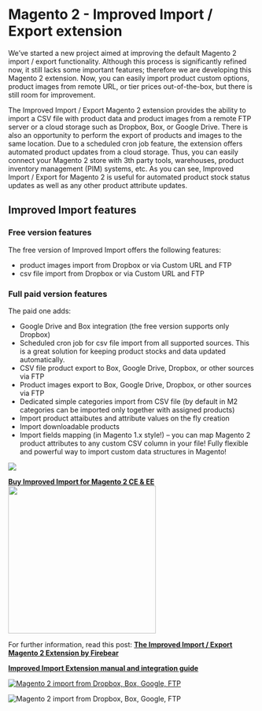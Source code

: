 # Magento 2 - Improved Import / Export extension  

We’ve started a new project aimed at improving the default Magento 2 import / export functionality. Although this process is significantly refined now, it still lacks some important features; therefore we are developing this Magento 2 extension. Now, you can easily import product custom options, product images from remote URL, or tier prices out-of-the-box, but there is still room for improvement. 

The Improved Import / Export Magento 2 extension provides the ability to import a CSV file with product data and product images from a remote FTP server or a cloud storage such as Dropbox, Box, or Google Drive. There is also an opportunity to perform the export of products and images to the same location. Due to a scheduled cron job feature, the extension offers automated product updates from a cloud storage. Thus, you can easily connect your Magento 2 store with 3th party tools, warehouses, product inventory management (PIM) systems, etc. As you can see, Improved Import / Export for Magento 2 is useful for automated product stock status updates as well as any other product attribute updates.

<h2>Improved Import features</h2> 

<h3>Free version features</h3>

The free version of Improved Import offers the following features:

- product images import from Dropbox or via Custom URL and FTP 
- csv file import from Dropbox or via Custom URL and FTP 

<h3>Full paid version features</h3>

The paid one adds:
- Google Drive and Box integration (the free version supports only Dropbox)
- Scheduled cron job for csv file import from all supported sources. This is a great solution for keeping product stocks and data updated automatically. 
- CSV file product export to Box, Google Drive, Dropbox, or other sources via FTP
- Product images export to Box, Google Drive, Dropbox, or other sources via FTP
- Dedicated simple categories import from CSV file (by default in M2 categories can be imported only together with assigned products)
- Import product attaibutes and attribute values on the fly creation 
- Import downloadable products 
- Import fields mapping (in Magento 1.x style!) – you can map Magento 2 product attributes to any custom CSV column in your file! Fully flexible and powerful way to import custom data structures in Magento!

<a href="https://firebearstudio.com/the-improved-import.html" title="Magento 2 Improved Import"><img src="https://firebearstudio.com/blog/wp-content/uploads/2016/05/Unbenannt-1.gif"></a>

<a href="https://firebearstudio.com/the-improved-import.html" title="Magento 2 Improved Import">
<b>Buy Improved Import for Magento 2 CE & EE </b></a><br />
<a href="https://firebearstudio.com/the-improved-import.html" title="Magento 2 Improved Import"><img width="300" src="https://firebearstudio.com/blog/wp-content/uploads/2016/05/module_logos3-1.jpg" /></a>

For further information, read this post: <a href="https://firebearstudio.com/blog/the-improved-import-export-magento-2-extension-by-firebear.html" title="The Improved Import / Export Magento 2 Extension by Firebear" ><strong>The Improved Import / Export Magento 2 Extension by Firebear</strong></a>

<a href="https://firebearstudio.com/blog/improved-import-magento-2-extension-manual.html"><b>Improved Import Extension manual and integration guide</b></a>

<a href="https://firebearstudio.com/the-improved-import.html" title="Magento 2 Improved Import"><img src="https://firebearstudio.com/files/m2import/magento2-dropbox-box-drive-ftp-products-images-import.png" alt="Magento 2 import from Dropbox, Box, Google, FTP" /></a>

<img src="https://firebearstudio.com/files/m2import/magento-import-dropbox.png" alt="Magento 2 import from Dropbox, Box, Google, FTP" />


